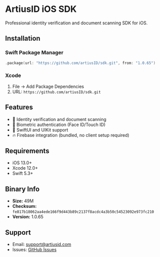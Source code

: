 # ArtiusID iOS SDK

Professional identity verification and document scanning SDK for iOS.

## Installation

### Swift Package Manager
```swift
.package(url: "https://github.com/artiusID/sdk.git", from: "1.0.65")
```

### Xcode
1. File → Add Package Dependencies
2. URL: `https://github.com/artiusID/sdk.git`

## Features

- 📱 Identity verification and document scanning
- 🔐 Biometric authentication (Face ID/Touch ID)
- 🎨 SwiftUI and UIKit support
- 🔥 Firebase integration (bundled, no client setup required)

## Requirements

- iOS 13.0+
- Xcode 12.0+
- Swift 5.3+

## Binary Info

- **Size:**  49M
- **Checksum:** `fe817b18062aa4ede166f9d443b89c2137f8acdc4a3b50c54523092e973fc210`
- **Version:** 1.0.65

## Support

- Email: support@artiusid.com
- Issues: [GitHub Issues](https://github.com/artiusID/sdk/issues)
